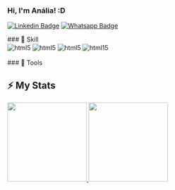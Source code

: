 ### Hi, I'm Anália! :D 
[![Linkedin Badge](https://img.shields.io/badge/-LinkedIn-blue?style=flat-square&logo=Linkedin&logoColor=white&link=https://www.linkedin.com/in/fagnerpsantos/)](https://www.linkedin.com/in/analiaemiliadev/)
[![Whatsapp Badge](https://img.shields.io/badge/-Whatsapp-a4c639?style=flat-square&labelColor=a4c639&logo=whatsapp&logoColor=white&link=https://web.whatsapp.com/)](https://api.whatsapp.com/send?phone=5575988136641&text=Estou%20entrando%20em%20contato,%20pois%20gostei%20muito%20do%20seu%20perfil.%20Podemos%20conversa?)
<div>
 ### 🚀 Skill 
 <div Sttyle="display: inline_block"> 
    <img align="center" alt="html5" src="https://img.shields.io/badge/HTML-239120?style=for-the-badge&logo=html5&logoColor=white" />
    <img align="center" alt="html5" src="https://img.shields.io/badge/C%2B%2B-00599C?style=for-the-badge&logo=c%2B%2B&logoColor=white" />
    <img align="center" alt="html5" src=" https://img.shields.io/badge/.NET-5C2D91?style=for-the-badge&logo=.net&logoColor=white" />
    <img align="center" alt="html15" src="https://img.shields.io/badge/GitHub-100000?style=for-the-badge&logo=github&logoColor=white" />
 </div>
 <br>
### 🔧 Tools


 <br>


 
##  ⚡ My Stats
<div>
<a href="https://github.com/analianai">
<img loading="lazy" height="180em" src="https://github-readme-stats.vercel.app/api/top-langs/?username=analianai&layout=compact&langs_count=7&theme=dracula"/>
<img loading="lazy" height="180em" src="https://github-readme-stats.vercel.app/api?username=analianai&show_icons=true&theme=dracula&include_all_commits=true&count_private=true"/>
</div>



<!--
**analianai/analianai** is a ✨ _special_ ✨ repository because its `README.md` (this file) appears on your GitHub profile.

Here are some ideas to get you started:

- 🔭 I’m currently working on ...
- 🌱 I’m currently learning ...
- 👯 I’m looking to collaborate on ...
- 🤔 I’m looking for help with ...
- 💬 Ask me about ...
- 📫 How to reach me: ...
- 😄 Pronouns: ...
- ⚡ Fun fact: ...
-->
